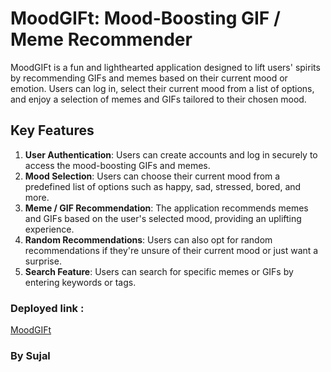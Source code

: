 # MoodGIFt: Mood-Boosting GIF / Meme Recommender

MoodGIFt is a fun and lighthearted application designed to lift users' spirits by recommending GIFs and memes based on their current mood or emotion. Users can log in, select their current mood from a list of options, and enjoy a selection of memes and GIFs tailored to their chosen mood.

## Key Features

1. **User Authentication**: Users can create accounts and log in securely to access the mood-boosting GIFs and memes.
2. **Mood Selection**: Users can choose their current mood from a predefined list of options such as happy, sad, stressed, bored, and more.
3. **Meme / GIF Recommendation**: The application recommends memes and GIFs based on the user's selected mood, providing an uplifting experience.
4. **Random Recommendations**: Users can also opt for random recommendations if they're unsure of their current mood or just want a surprise.
5. **Search Feature**: Users can search for specific memes or GIFs by entering keywords or tags.

### Deployed link : 
[MoodGIFt](https://s59-moodgift.onrender.com)

### By Sujal